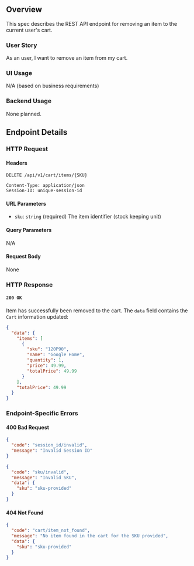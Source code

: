 ## Overview

This spec describes the REST API endpoint for removing an item to the current user's cart.

### User Story

As an user, I want to remove an item from my cart.

### UI Usage

N/A (based on business requirements)

### Backend Usage

None planned.

## Endpoint Details

### HTTP Request

#### Headers

```http
DELETE /api/v1/cart/items/{SKU}

Content-Type: application/json
Session-ID: unique-session-id
```

#### URL Parameters

- `sku`: `string` (required) The item identifier (stock keeping unit)


#### Query Parameters

N/A

#### Request Body

None

### HTTP Response

#### `200 OK`

Item has successfully been removed to the cart.
The `data` field contains the `Cart` information updated:

```json
{
  "data": {
    "items": [
      {
        "sku": "120P90",
        "name": "Google Home",
        "quantity": 1,
        "price": 49.99,
        "totalPrice": 49.99
      }
    ],
    "totalPrice": 49.99
  }
}
```

### Endpoint-Specific Errors

#### 400 Bad Request

```json
{
  "code": "session_id/invalid",
  "message": "Invalid Session ID"
}
```

```json
{
  "code": "sku/invalid",
  "message": "Invalid SKU",
  "data": {
    "sku": "sku-provided"
  }
}
```

#### 404 Not Found

```json
{
  "code": "cart/item_not_found",
  "message": "No item found in the cart for the SKU provided",
  "data": {
    "sku": "sku-provided"
  }
}
```
